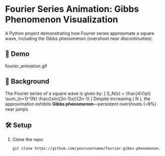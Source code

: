 # Fourier Series Animation: Gibbs Phenomenon Visualization

A Python project demonstrating how Fourier series approximate a square wave, including the Gibbs phenomenon (overshoot near discontinuities).

## 🎥 Demo  
fourier_animation.gif

## 📖 Background  
The Fourier series of a square wave is given by:
\[
S_N(x) = \frac{4}{\pi} \sum_{n=1}^{N} \frac{\sin((2n-1)x)}{2n-1}
\]
Despite increasing \( N \), the approximation exhibits **Gibbs phenomenon**—persistent overshoots (~9%) near jumps.

## 🛠️ Setup  
1. Clone the repo:
   ```bash
   git clone https://github.com/yourusername/fourier-gibbs-phenomenon.git
